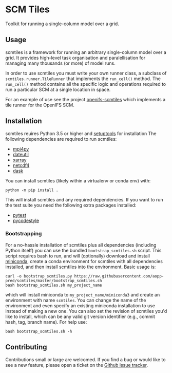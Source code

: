 # SCM Tiles

Toolkit for running a single-column model over a grid.


## Usage

scmtiles is a framework for running an arbitrary single-column model over
a grid. It provides high-level task organisation and paralellisation for
managing many thousands (or more) of model runs.

In order to use scmtiles you must write your own runner class, a subclass of
`scmtiles.runner.TileRunner` that implements the `run_cell()` method. The
`run_cell()` method contains all the specific logic and operations required to
run a particular SCM at a single location in space.

For an example of use see the project
[openifs-scmtiles](https://github.com/aopp-pred/openifs-scmtiles) which
implements a tile runner for the OpenIFS SCM.


## Installation

scmtiles reuires Python 3.5 or higher and
[setuptools](https://setuptools.readthedocs.io/en/latest/) for installation
The following dependencies are required to run scmtiles:

* [mpi4py](http://mpi4py.readthedocs.io/)
* [dateutil](https://dateutil.readthedocs.io/)
* [xarray](http://xarray.pydata.org/en/v0.7.1/)
* [netcdf4](http://unidata.github.io/netcdf4-python/)
* [dask](http://dask.pydata.org/)

You can install scmtiles (likely within a virtualenv or conda env) with:

    python -m pip install .

This will install scmtiles and any required dependencies. If you want to
run the test suite you need the following extra packages installed:

* [pytest](http://doc.pytest.org/)
* [pycodestyle](https://pycodestyle.pycqa.org/en/latest/)

### Bootstrapping

For a no-hassle installation of scmtiles plus all dependencies (including
Python itself) you can use the bundled `bootstrap_scmtiles.sh` script. This
script requires bash to run, and will (optionally) download and install
[miniconda](http://conda.pydata.org/miniconda.html), create a conda environment
for scmtiles with all dependencies installed, and then install scmtiles into
the environment. Basic usage is:

    curl -o bootstrap_scmtiles.py https://raw.githubusercontent.com/aopp-pred/scmtiles/master/bootstrap_scmtiles.sh
    bash bootstrap_scmtiles.sh my_project_name

which will install miniconda to `my_project_name/miniconda3` and create an
environment with name `scmtiles`. You can change the name of the environment
and even specify an existing miniconda installation to use instead of making
a new one. You can also set the revision of scmtiles you'd like to install,
which can be any valid git version identifier (e.g., commit hash, tag, branch
name). For help use:

    bash bootstrap_scmtiles.sh -h

## Contributing

Contributions small or large are welcomed. If you find a bug or would like to
see a new feature, please open a ticket on the
[Github issue tracker](https://github.com/aopp-pred/scmtiles/issues).
